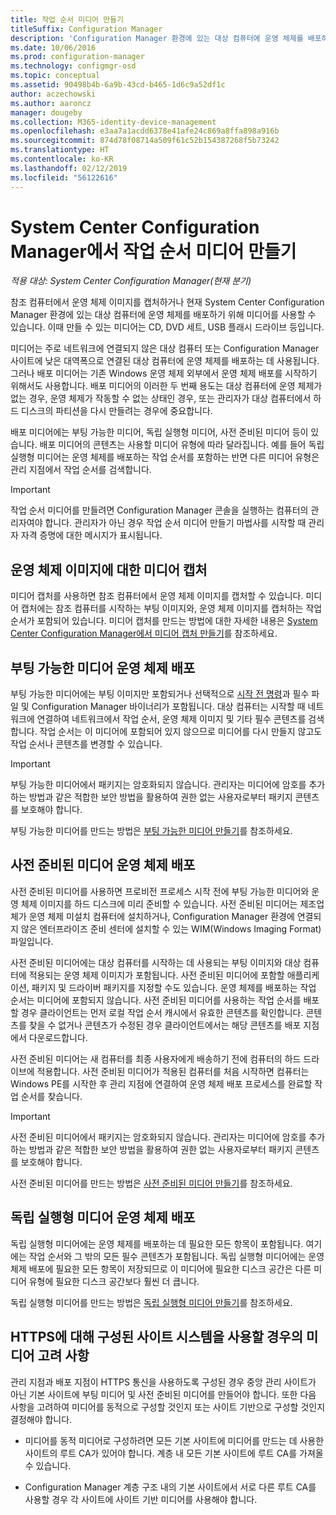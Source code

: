 ```yaml
---
title: 작업 순서 미디어 만들기
titleSuffix: Configuration Manager
description: 'Configuration Manager 환경에 있는 대상 컴퓨터에 운영 체제를 배포하는 작업 순서 미디어(예: CD)를 만듭니다.'
ms.date: 10/06/2016
ms.prod: configuration-manager
ms.technology: configmgr-osd
ms.topic: conceptual
ms.assetid: 90498b4b-6a9b-43cd-b465-1d6c9a52df1c
author: aczechowski
ms.author: aaroncz
manager: dougeby
ms.collection: M365-identity-device-management
ms.openlocfilehash: e3aa7a1acdd6378e41afe24c869a8ffa898a916b
ms.sourcegitcommit: 874d78f08714a509f61c52b154387268f5b73242
ms.translationtype: HT
ms.contentlocale: ko-KR
ms.lasthandoff: 02/12/2019
ms.locfileid: "56122616"
---
```

# <a name="create-task-sequence-media-with-system-center-configuration-manager"></a>System Center Configuration Manager에서 작업 순서 미디어 만들기

*적용 대상: System Center Configuration Manager(현재 분기)*

참조 컴퓨터에서 운영 체제 이미지를 캡처하거나 현재 System Center Configuration Manager 환경에 있는 대상 컴퓨터에 운영 체제를 배포하기 위해 미디어를 사용할 수 있습니다. 이때 만들 수 있는 미디어는 CD, DVD 세트, USB 플래시 드라이브 등입니다.  

 미디어는 주로 네트워크에 연결되지 않은 대상 컴퓨터 또는 Configuration Manager 사이트에 낮은 대역폭으로 연결된 대상 컴퓨터에 운영 체제를 배포하는 데 사용됩니다. 그러나 배포 미디어는 기존 Windows 운영 체제 외부에서 운영 체제 배포를 시작하기 위해서도 사용합니다. 배포 미디어의 이러한 두 번째 용도는 대상 컴퓨터에 운영 체제가 없는 경우, 운영 체제가 작동할 수 없는 상태인 경우, 또는 관리자가 대상 컴퓨터에서 하드 디스크의 파티션을 다시 만들려는 경우에 중요합니다.  

 배포 미디어에는 부팅 가능한 미디어, 독립 실행형 미디어, 사전 준비된 미디어 등이 있습니다. 배포 미디어의 콘텐츠는 사용할 미디어 유형에 따라 달라집니다. 예를 들어 독립 실행형 미디어는 운영 체제를 배포하는 작업 순서를 포함하는 반면 다른 미디어 유형은 관리 지점에서 작업 순서를 검색합니다.  

> [!IMPORTANT]  
>  작업 순서 미디어를 만들려면 Configuration Manager 콘솔을 실행하는 컴퓨터의 관리자여야 합니다. 관리자가 아닌 경우 작업 순서 미디어 만들기 마법사를 시작할 때 관리자 자격 증명에 대한 메시지가 표시됩니다.  

##  <a name="BKMK_PlanCaptureMedia"></a> 운영 체제 이미지에 대한 미디어 캡처  
 미디어 캡처를 사용하면 참조 컴퓨터에서 운영 체제 이미지를 캡처할 수 있습니다. 미디어 캡처에는 참조 컴퓨터를 시작하는 부팅 이미지와, 운영 체제 이미지를 캡처하는 작업 순서가 포함되어 있습니다. 미디어 캡처를 만드는 방법에 대한 자세한 내용은 [System Center Configuration Manager에서 미디어 캡처 만들기](create-capture-media.md)를 참조하세요.  

##  <a name="BKMK_PlanBootableMedia"></a> 부팅 가능한 미디어 운영 체제 배포  
 부팅 가능한 미디어에는 부팅 이미지만 포함되거나 선택적으로 [시작 전 명령](../understand/prestart-commands-for-task-sequence-media.md)과 필수 파일 및 Configuration Manager 바이너리가 포함됩니다. 대상 컴퓨터는 시작할 때 네트워크에 연결하여 네트워크에서 작업 순서, 운영 체제 이미지 및 기타 필수 콘텐츠를 검색합니다. 작업 순서는 이 미디어에 포함되어 있지 않으므로 미디어를 다시 만들지 않고도 작업 순서나 콘텐츠를 변경할 수 있습니다.  

> [!IMPORTANT]  
>  부팅 가능한 미디어에서 패키지는 암호화되지 않습니다. 관리자는 미디어에 암호를 추가하는 방법과 같은 적합한 보안 방법을 활용하여 권한 없는 사용자로부터 패키지 콘텐츠를 보호해야 합니다.  

 부팅 가능한 미디어를 만드는 방법은 [부팅 가능한 미디어 만들기](create-bootable-media.md)를 참조하세요.  

##  <a name="BKMK_PlanPrestagedMedia"></a> 사전 준비된 미디어 운영 체제 배포  
 사전 준비된 미디어를 사용하면 프로비전 프로세스 시작 전에 부팅 가능한 미디어와 운영 체제 이미지를 하드 디스크에 미리 준비할 수 있습니다. 사전 준비된 미디어는 제조업체가 운영 체제 미설치 컴퓨터에 설치하거나, Configuration Manager 환경에 연결되지 않은 엔터프라이즈 준비 센터에 설치할 수 있는 WIM(Windows Imaging Format) 파일입니다.  

 사전 준비된 미디어에는 대상 컴퓨터를 시작하는 데 사용되는 부팅 이미지와 대상 컴퓨터에 적용되는 운영 체제 이미지가 포함됩니다. 사전 준비된 미디어에 포함할 애플리케이션, 패키지 및 드라이버 패키지를 지정할 수도 있습니다. 운영 체제를 배포하는 작업 순서는 미디어에 포함되지 않습니다. 사전 준비된 미디어를 사용하는 작업 순서를 배포할 경우 클라이언트는 먼저 로컬 작업 순서 캐시에서 유효한 콘텐츠를 확인합니다. 콘텐츠를 찾을 수 없거나 콘텐츠가 수정된 경우 클라이언트에서는 해당 콘텐츠를 배포 지점에서 다운로드합니다.  

 사전 준비된 미디어는 새 컴퓨터를 최종 사용자에게 배송하기 전에 컴퓨터의 하드 드라이브에 적용합니다. 사전 준비된 미디어가 적용된 컴퓨터를 처음 시작하면 컴퓨터는 Windows PE를 시작한 후 관리 지점에 연결하여 운영 체제 배포 프로세스를 완료할 작업 순서를 찾습니다.  

> [!IMPORTANT]  
>  사전 준비된 미디어에서 패키지는 암호화되지 않습니다. 관리자는 미디어에 암호를 추가하는 방법과 같은 적합한 보안 방법을 활용하여 권한 없는 사용자로부터 패키지 콘텐츠를 보호해야 합니다.  

 사전 준비된 미디어를 만드는 방법은 [사전 준비된 미디어 만들기](create-prestaged-media.md)를 참조하세요.  

##  <a name="BKMK_PlanStandaloneMedia"></a> 독립 실행형 미디어 운영 체제 배포  
 독립 실행형 미디어에는 운영 체제를 배포하는 데 필요한 모든 항목이 포함됩니다. 여기에는 작업 순서와 그 밖의 모든 필수 콘텐츠가 포함됩니다. 독립 실행형 미디어에는 운영 체제 배포에 필요한 모든 항목이 저장되므로 이 미디어에 필요한 디스크 공간은 다른 미디어 유형에 필요한 디스크 공간보다 훨씬 더 큽니다.  

 독립 실행형 미디어를 만드는 방법은 [독립 실행형 미디어 만들기](create-stand-alone-media.md)를 참조하세요.  

## <a name="media-considerations-when-using-site-systems-configured-for-https"></a>HTTPS에 대해 구성된 사이트 시스템을 사용할 경우의 미디어 고려 사항  
 관리 지점과 배포 지점이 HTTPS 통신을 사용하도록 구성된 경우 중앙 관리 사이트가 아닌 기본 사이트에 부팅 미디어 및 사전 준비된 미디어를 만들어야 합니다. 또한 다음 사항을 고려하여 미디어를 동적으로 구성할 것인지 또는 사이트 기반으로 구성할 것인지 결정해야 합니다.  

-   미디어를 동적 미디어로 구성하려면 모든 기본 사이트에 미디어를 만드는 데 사용한 사이트의 루트 CA가 있어야 합니다. 계층 내 모든 기본 사이트에 루트 CA를 가져올 수 있습니다.  

-   Configuration Manager 계층 구조 내의 기본 사이트에서 서로 다른 루트 CA를 사용할 경우 각 사이트에 사이트 기반 미디어를 사용해야 합니다.  
